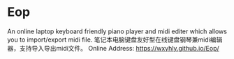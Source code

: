 # Eop
An online laptop keyboard friendly piano player and midi editer which allows you to import/export midi file.
笔记本电脑键盘友好型在线键盘钢琴兼midi编辑器，支持导入导出midi文件。
Online Address: https://wxyhly.github.io/Eop/
